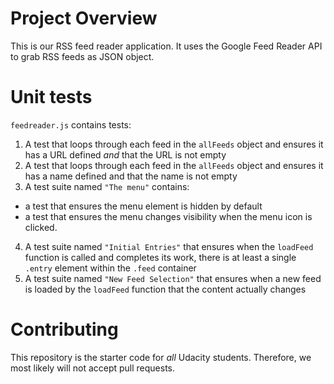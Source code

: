 # Project Overview

This is our RSS feed reader application. It uses the Google Feed Reader API to grab RSS feeds as JSON object.


# Unit tests

`feedreader.js` contains tests:
1. A test that loops through each feed in the `allFeeds` object and ensures it has a URL defined _and_ that the URL is not empty
2. A test that loops through each feed in the `allFeeds` object and ensures it has a name defined and that the name is not empty
3. A test suite named `"The menu"` contains:
- a test that ensures the menu element is hidden by default
- a test that ensures the menu changes visibility when the menu icon is clicked.
4. A test suite named `"Initial Entries"` that ensures when the `loadFeed` function is called and completes its work, there is at least a single `.entry` element within the `.feed` container
5. A test suite named `"New Feed Selection"` that ensures when a new feed is loaded by the `loadFeed` function that the content actually changes


# Contributing

This repository is the starter code for _all_ Udacity students. Therefore, we most likely will not accept pull requests.
